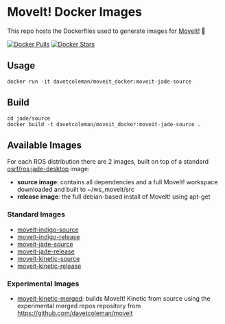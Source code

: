 # MoveIt! Docker Images
This repo hosts the Dockerfiles used to generate images for [MoveIt!](moveit.ros.org) :whale:

[![Docker Pulls](https://img.shields.io/docker/pulls/davetcoleman/moveit_docker.svg?maxAge=2592000)](https://hub.docker.com/r/davetcoleman/moveit_docker/)
[![Docker Stars](https://img.shields.io/docker/stars/davetcoleman/moveit_docker.svg)](https://registry.hub.docker.com/davetcoleman/moveit_docker/)

## Usage

    docker run -it davetcoleman/moveit_docker:moveit-jade-source

## Build

    cd jade/source
    docker build -t davetcoleman/moveit_docker:moveit-jade-source .

## Available Images

For each ROS distribution there are 2 images, built on top of a standard [osrf/ros:jade-desktop](https://github.com/osrf/docker_images/blob/master/ros/jade/jade-desktop/Dockerfile) image:

 - **source image**: contains all dependencies and a full MoveIt! workspace downloaded and built to ~/ws_moveit/src
 - **release image**: the full debian-based install of MoveIt! using apt-get

### Standard Images

 - [moveit-indigo-source](https://github.com/davetcoleman/moveit_docker/blob/master/indigo/source/Dockerfile)
 - [moveit-indigo-release](https://github.com/davetcoleman/moveit_docker/blob/master/indigo/release/Dockerfile)
 - [moveit-jade-source](https://github.com/davetcoleman/moveit_docker/blob/master/jade/source/Dockerfile)
 - [moveit-jade-release](https://github.com/davetcoleman/moveit_docker/blob/master/jade/release/Dockerfile)
 - [moveit-kinetic-source](https://github.com/davetcoleman/moveit_docker/blob/master/kinetic/source/Dockerfile)
 - [moveit-kinetic-release](https://github.com/davetcoleman/moveit_docker/blob/master/jade/release/Dockerfile)

### Experimental Images

 - [moveit-kinetic-merged](https://github.com/davetcoleman/moveit_docker/blob/master/kinetic/source/Dockerfile): builds MoveIt! Kinetic from source using the experimental merged repos repository from https://github.com/davetcoleman/moveit

